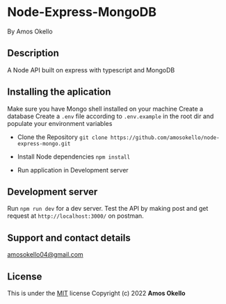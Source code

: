 # Node-Express-MongoDB
By Amos Okello
## Description
A Node API built on express with typescript and MongoDB


## Installing the aplication

Make sure you have Mongo shell installed on your machine
Create a database
Create a `.env` file according to `.env.example` in the root dir and populate your environment variables

- Clone the Repository
`git clone https://github.com/amosokello/node-express-mongo.git`

- Install Node dependencies
`npm install`

- Run application in Development server

## Development server

Run `npm run dev` for a dev server. Test the API by making post and get request at `http://localhost:3000/` on postman.


## Support and contact details
amosokello04@gmail.com

## License
This is under the [MIT](LICENSE) license
Copyright (c) 2022 **Amos Okello**